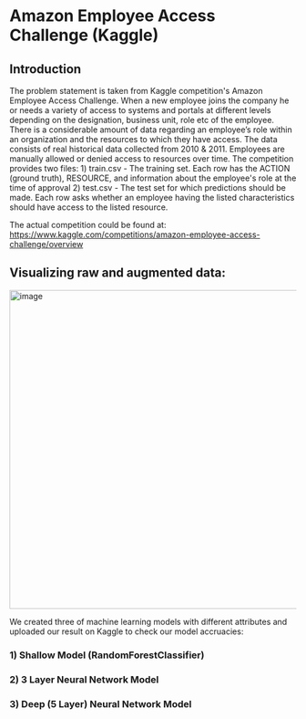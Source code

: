 # Amazon Employee Access Challenge (Kaggle)



## Introduction

The problem statement is taken from Kaggle competition's Amazon Employee Access Challenge. When a new employee joins the company he or needs a variety of access to systems and portals at different levels depending on the designation, business unit, role etc of the employee.
There is a considerable amount of data regarding an employee’s role within an organization and the resources to which they have access. The data consists of real historical data collected from 2010 & 2011. Employees are manually allowed or denied access to resources over time.
The competition provides two files:
    1) train.csv - The training set. Each row has the ACTION (ground truth), RESOURCE, and
information about the employee's role at the time of approval
    2) test.csv - The test set for which predictions should be made. Each row asks whether an
employee having the listed characteristics should have access to the listed resource.

The actual competition could be found at: https://www.kaggle.com/competitions/amazon-employee-access-challenge/overview

## Visualizing  raw and augmented data:

<img width="559" alt="image" src="https://user-images.githubusercontent.com/55175448/175791298-eb7c86da-df64-4954-9e12-5322086203f5.png">


We created three of machine learning models with different attributes and uploaded our result on Kaggle to check our model accruacies:
### 1) Shallow Model (RandomForestClassifier)
    

### 2) 3 Layer Neural Network Model

### 3) Deep (5 Layer) Neural Network Model
